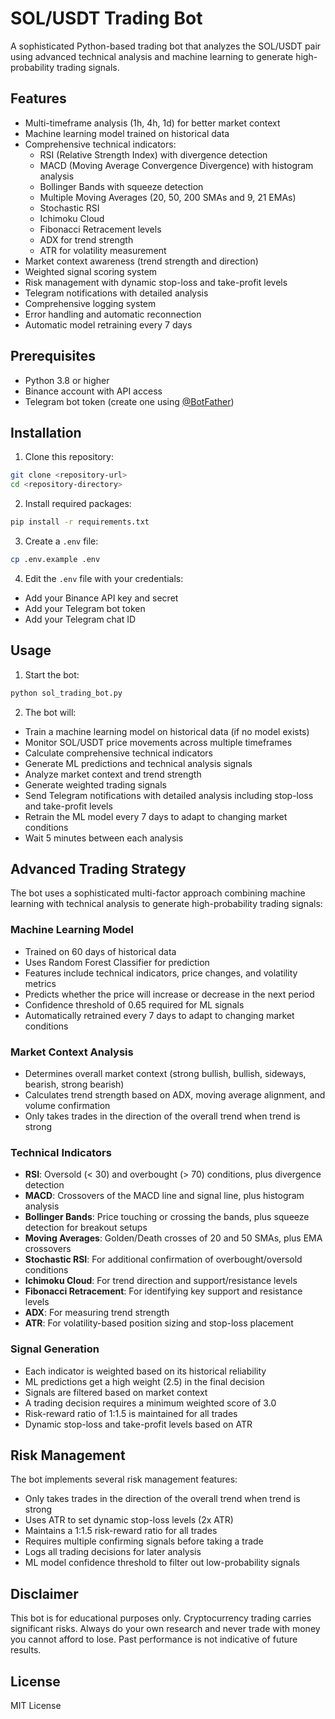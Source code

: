 # SOL/USDT Trading Bot

A sophisticated Python-based trading bot that analyzes the SOL/USDT pair using advanced technical analysis and machine learning to generate high-probability trading signals.

## Features

- Multi-timeframe analysis (1h, 4h, 1d) for better market context
- Machine learning model trained on historical data
- Comprehensive technical indicators:
  - RSI (Relative Strength Index) with divergence detection
  - MACD (Moving Average Convergence Divergence) with histogram analysis
  - Bollinger Bands with squeeze detection
  - Multiple Moving Averages (20, 50, 200 SMAs and 9, 21 EMAs)
  - Stochastic RSI
  - Ichimoku Cloud
  - Fibonacci Retracement levels
  - ADX for trend strength
  - ATR for volatility measurement
- Market context awareness (trend strength and direction)
- Weighted signal scoring system
- Risk management with dynamic stop-loss and take-profit levels
- Telegram notifications with detailed analysis
- Comprehensive logging system
- Error handling and automatic reconnection
- Automatic model retraining every 7 days

## Prerequisites

- Python 3.8 or higher
- Binance account with API access
- Telegram bot token (create one using [@BotFather](https://t.me/botfather))

## Installation

1. Clone this repository:
```bash
git clone <repository-url>
cd <repository-directory>
```

2. Install required packages:
```bash
pip install -r requirements.txt
```

3. Create a `.env` file:
```bash
cp .env.example .env
```

4. Edit the `.env` file with your credentials:
- Add your Binance API key and secret
- Add your Telegram bot token
- Add your Telegram chat ID

## Usage

1. Start the bot:
```bash
python sol_trading_bot.py
```

2. The bot will:
- Train a machine learning model on historical data (if no model exists)
- Monitor SOL/USDT price movements across multiple timeframes
- Calculate comprehensive technical indicators
- Generate ML predictions and technical analysis signals
- Analyze market context and trend strength
- Generate weighted trading signals
- Send Telegram notifications with detailed analysis including stop-loss and take-profit levels
- Retrain the ML model every 7 days to adapt to changing market conditions
- Wait 5 minutes between each analysis

## Advanced Trading Strategy

The bot uses a sophisticated multi-factor approach combining machine learning with technical analysis to generate high-probability trading signals:

### Machine Learning Model
- Trained on 60 days of historical data
- Uses Random Forest Classifier for prediction
- Features include technical indicators, price changes, and volatility metrics
- Predicts whether the price will increase or decrease in the next period
- Confidence threshold of 0.65 required for ML signals
- Automatically retrained every 7 days to adapt to changing market conditions

### Market Context Analysis
- Determines overall market context (strong bullish, bullish, sideways, bearish, strong bearish)
- Calculates trend strength based on ADX, moving average alignment, and volume confirmation
- Only takes trades in the direction of the overall trend when trend is strong

### Technical Indicators
- **RSI**: Oversold (< 30) and overbought (> 70) conditions, plus divergence detection
- **MACD**: Crossovers of the MACD line and signal line, plus histogram analysis
- **Bollinger Bands**: Price touching or crossing the bands, plus squeeze detection for breakout setups
- **Moving Averages**: Golden/Death crosses of 20 and 50 SMAs, plus EMA crossovers
- **Stochastic RSI**: For additional confirmation of overbought/oversold conditions
- **Ichimoku Cloud**: For trend direction and support/resistance levels
- **Fibonacci Retracement**: For identifying key support and resistance levels
- **ADX**: For measuring trend strength
- **ATR**: For volatility-based position sizing and stop-loss placement

### Signal Generation
- Each indicator is weighted based on its historical reliability
- ML predictions get a high weight (2.5) in the final decision
- Signals are filtered based on market context
- A trading decision requires a minimum weighted score of 3.0
- Risk-reward ratio of 1:1.5 is maintained for all trades
- Dynamic stop-loss and take-profit levels based on ATR

## Risk Management

The bot implements several risk management features:
- Only takes trades in the direction of the overall trend when trend is strong
- Uses ATR to set dynamic stop-loss levels (2x ATR)
- Maintains a 1:1.5 risk-reward ratio for all trades
- Requires multiple confirming signals before taking a trade
- Logs all trading decisions for later analysis
- ML model confidence threshold to filter out low-probability signals

## Disclaimer

This bot is for educational purposes only. Cryptocurrency trading carries significant risks. Always do your own research and never trade with money you cannot afford to lose. Past performance is not indicative of future results.

## License

MIT License 